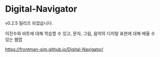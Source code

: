 # Digital-Navigator

v0.2.5 릴리즈 되었습니다.

이진수와 비트에 대해 학습할 수 있고, 문자, 그림, 음악의 디지털 표현에 대해 배울 수 있는 웹앱

https://frontman-sjm.github.io/Digital-Navigator/